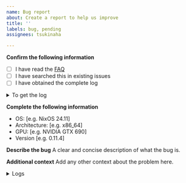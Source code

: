 ```yaml
---
name: Bug report
about: Create a report to help us improve
title: ''
labels: bug, pending
assignees: tsukinaha

---
```


**Confirm the following information**
- [ ] I have read the [FAQ](https://dev.tsukinaha.org/tsukimi)
- [ ] I have searched this in existing issues
- [ ] I have obtained the complete log

<details>
<summary>To get the log</summary>

Run `tsukimi -f /path/to/log` in your terminal    
If you use Windows, use your PowerShell and run `.\tsukimi.exe -f log.txt`      
Paste the log at the bottom

</details>

**Complete the following information**
 - OS: [e.g. NixOS 24.11]
 - Architecture: [e.g. x86_64]
 - GPU: [e.g. NVIDIA GTX 690]
 - Version [e.g. 0.11.4]

**Describe the bug**
A clear and concise description of what the bug is.

**Additional context**
Add any other context about the problem here.

<details>
<summary>Logs</summary>

```plain
Paste logs here
```

</details>
